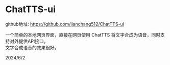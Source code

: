 # ChatTTS-ui

github地址: https://github.com/jianchang512/ChatTTS-ui  

一个简单的本地网页界面，直接在网页使用 ChatTTS 将文字合成为语音，同时支持对外提供API接口。  
文字合成语音的效果很好。  


2024/6/2  
